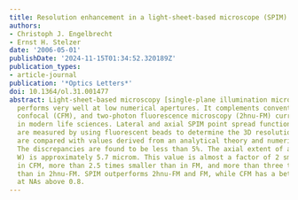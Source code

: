 ```yaml
---
title: Resolution enhancement in a light-sheet-based microscope (SPIM)
authors:
- Christoph J. Engelbrecht
- Ernst H. Stelzer
date: '2006-05-01'
publishDate: '2024-11-15T01:34:52.320189Z'
publication_types:
- article-journal
publication: '*Optics Letters*'
doi: 10.1364/ol.31.001477
abstract: Light-sheet-based microscopy [single-plane illumination microscope (SPIM)]
  performs very well at low numerical apertures. It complements conventional (FM),
  confocal (CFM), and two-photon fluorescence microscopy (2hnu-FM) currently used
  in modern life sciences. Lateral and axial SPIM point spread function (PSF) extents
  are measured by using fluorescent beads to determine the 3D resolution. The results
  are compared with values derived from an analytical theory and numerical simulations.
  The discrepancies are found to be less than 5%. The axial extent of a SPIM-PSF (10x/0.3
  W) is approximately 5.7 microm. This value is almost a factor of 2 smaller than
  in CFM, more than 2.5 times smaller than in FM, and more than three times smaller
  than in 2hnu-FM. SPIM outperforms 2hnu-FM and FM, while CFM has a better axial resolution
  at NAs above 0.8.
---
```

